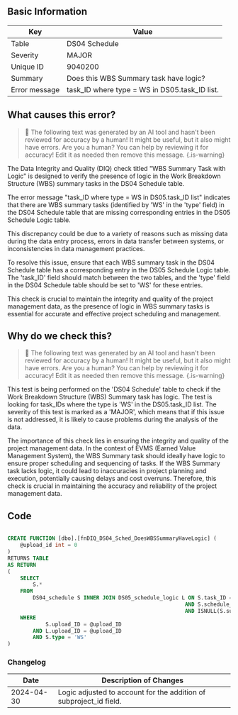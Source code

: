 ## Basic Information

| Key           | Value                                         |
| ------------- | --------------------------------------------- |
| Table         | DS04 Schedule                                 |
| Severity      | MAJOR                                       |
| Unique ID     | 9040200                                       |
| Summary       | Does this WBS Summary task have logic?        |
| Error message | task_ID where type = WS in DS05.task_ID list. |

## What causes this error?

> :robot: The following text was generated by an AI tool and hasn't been reviewed for accuracy by a human! It might be useful, but it also might have errors. Are you a human? You can help by reviewing it for accuracy! Edit it as needed then remove this message.
> {.is-warning}

The Data Integrity and Quality (DIQ) check titled "WBS Summary Task with Logic" is designed to verify the presence of logic in the Work Breakdown Structure (WBS) summary tasks in the DS04 Schedule table.

The error message "task_ID where type = WS in DS05.task_ID list" indicates that there are WBS summary tasks (identified by 'WS' in the 'type' field) in the DS04 Schedule table that are missing corresponding entries in the DS05 Schedule Logic table.

This discrepancy could be due to a variety of reasons such as missing data during the data entry process, errors in data transfer between systems, or inconsistencies in data management practices.

To resolve this issue, ensure that each WBS summary task in the DS04 Schedule table has a corresponding entry in the DS05 Schedule Logic table. The 'task_ID' field should match between the two tables, and the 'type' field in the DS04 Schedule table should be set to 'WS' for these entries.

This check is crucial to maintain the integrity and quality of the project management data, as the presence of logic in WBS summary tasks is essential for accurate and effective project scheduling and management.

## Why do we check this?

> :robot: The following text was generated by an AI tool and hasn't been reviewed for accuracy by a human! It might be useful, but it also might have errors. Are you a human? You can help by reviewing it for accuracy! Edit it as needed then remove this message.
> {.is-warning}

This test is being performed on the 'DS04 Schedule' table to check if the Work Breakdown Structure (WBS) Summary task has logic. The test is looking for task_IDs where the type is 'WS' in the DS05.task_ID list. The severity of this test is marked as a 'MAJOR', which means that if this issue is not addressed, it is likely to cause problems during the analysis of the data.

The importance of this check lies in ensuring the integrity and quality of the project management data. In the context of EVMS (Earned Value Management System), the WBS Summary task should ideally have logic to ensure proper scheduling and sequencing of tasks. If the WBS Summary task lacks logic, it could lead to inaccuracies in project planning and execution, potentially causing delays and cost overruns. Therefore, this check is crucial in maintaining the accuracy and reliability of the project management data.

## Code

```sql

CREATE FUNCTION [dbo].[fnDIQ_DS04_Sched_DoesWBSSummaryHaveLogic] (
	@upload_id int = 0
)
RETURNS TABLE
AS RETURN
(
	SELECT
		S.*
	FROM
		DS04_schedule S INNER JOIN DS05_schedule_logic L ON S.task_ID = L.task_ID
														AND S.schedule_type = L.schedule_type
														AND ISNULL(S.subproject_ID,'') = ISNULL(L.subproject_ID,'')
	WHERE
			S.upload_ID = @upload_ID
		AND L.upload_ID = @upload_ID
		AND S.type = 'WS'
)
```

### Changelog

| Date       | Description of Changes                                             |
| ---------- | ------------------------------------------------------------------ |
| 2024-04-30 | Logic adjusted to account for the addition of subproject_id field. |
